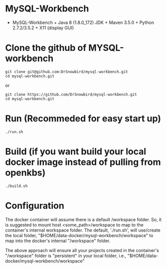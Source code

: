 # MySQL-Workbench

* MySQL-Workbench + Java 8 (1.8.0_172) JDK + Maven 3.5.0 + Python 2.7.2/3.5.2 + X11 (display GUI)

# Clone the github of MYSQL-workbench
```
git clone git@github.com:DrSnowbird/mysql-workbench.git
cd mysql-workbench.git
```
or 
```
git clone https://github.com/DrSnowbird/mysql-workbench.git
cd mysql-workbench.git
```
# Run (Recommeded for easy start up)
```
./run.sh
```

# Build (if you want build your local docker image instead of pulling from openkbs)
```
./build.sh
```
# Configuration
The docker container will assume there is a default /workspace folder. So, it is suggested to mount host <some_path>/workspace to map to the container's internal workspace folder. The default, './run.sh', will use/create the local folder, "$HOME/data-docker/mysql-workbench/workspace" to map into the docker's internal "/workspace" folder.

The above approach will ensure all your projects created in the container's "/workspace" folder is "persistent" in your local folder, i.e., "$HOME/data-docker/mysql-workbench/workspace"
```


